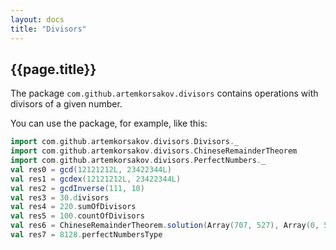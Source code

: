 ```yaml
---
layout: docs
title: "Divisors"
---
```


## {{page.title}}

The package ```com.github.artemkorsakov.divisors``` contains operations with divisors of a given number. 

You can use the package, for example, like this:
```scala mdoc
import com.github.artemkorsakov.divisors.Divisors._
import com.github.artemkorsakov.divisors.ChineseRemainderTheorem
import com.github.artemkorsakov.divisors.PerfectNumbers._
val res0 = gcd(12121212L, 23422344L)
val res1 = gcdex(12121212L, 23422344L)
val res2 = gcdInverse(111, 10)
val res3 = 30.divisors
val res4 = 220.sumOfDivisors
val res5 = 100.countOfDivisors
val res6 = ChineseRemainderTheorem.solution(Array(707, 527), Array(0, 5))
val res7 = 8128.perfectNumbersType
```